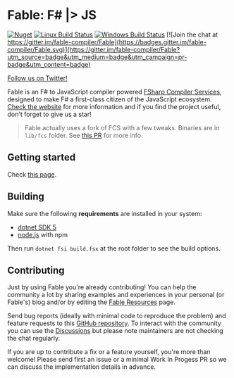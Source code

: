 # Fable: F# |> JS

[![Nuget](https://img.shields.io/nuget/v/Fable.svg?maxAge=0&colorB=brightgreen)](https://www.nuget.org/packages/Fable) [![Linux Build Status](https://travis-ci.org/fable-compiler/Fable.svg?branch=nagareyama "Linux Build Status")](https://travis-ci.org/fable-compiler/Fable) [![Windows Build Status](https://ci.appveyor.com/api/projects/status/vlmyxg64my74sik5/branch/nagareyama?svg=true "Windows Build Status")](https://ci.appveyor.com/project/alfonsogarciacaro/fable) [![Join the chat at https://gitter.im/fable-compiler/Fable](https://badges.gitter.im/fable-compiler/Fable.svg)](https://gitter.im/fable-compiler/Fable?utm_source=badge&utm_medium=badge&utm_campaign=pr-badge&utm_content=badge)

[Follow us on Twitter!](https://twitter.com/FableCompiler)

Fable is an F# to JavaScript compiler powered [FSharp Compiler Services](https://fsharp.github.io/fsharp-compiler-docs/fcs/), designed to make F# a first-class citizen of the JavaScript ecosystem. [Check the website](http://fable.io) for more information and if you find the project useful, don't forget to give us a star!

> Fable actually uses a fork of FCS with a few tweaks. Binaries are in `lib/fcs` folder. See [this PR](https://github.com/ncave/fsharp/pull/2) for more info.

## Getting started

Check [this page](https://fable.io/docs/2-steps/setup.html).

## Building

Make sure the following **requirements** are installed in your system:

- [dotnet SDK 5](https://www.microsoft.com/net/download/core)
- [node.js](https://nodejs.org) with npm

Then run `dotnet fsi build.fsx` at the root folder to see the build options.

## Contributing

Just by using Fable you're already contributing! You can help the community a lot by sharing examples and experiences in your personal (or Fable's) blog and/or by editing the [Fable Resources](https://fable.io/resources.html) page.

Send bug reports (ideally with minimal code to reproduce the problem) and feature requests to this [GitHub repository](https://github.com/fable-compiler/Fable/issues). To interact with the community you can use the [Discussions](https://github.com/fable-compiler/Fable/discussions) but please note maintainers are not checking the chat regularly.

If you are up to contribute a fix or a feature yourself, you're more than welcome! Please send first an issue or a minimal Work In Progess PR so we can discuss the implementation details in advance.
